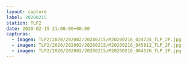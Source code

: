 ```yaml
---
layout: capture
label: 20200215
station: TLP2
date: 2020-02-15 21:00:00+00:00
capturas:
  - imagem: TLP2/2020/202002/20200215/M20200216_024725_TLP_2P.jpg
  - imagem: TLP2/2020/202002/20200215/M20200216_045812_TLP_2P.jpg
  - imagem: TLP2/2020/202002/20200215/M20200216_064526_TLP_2P.jpg
---
```

